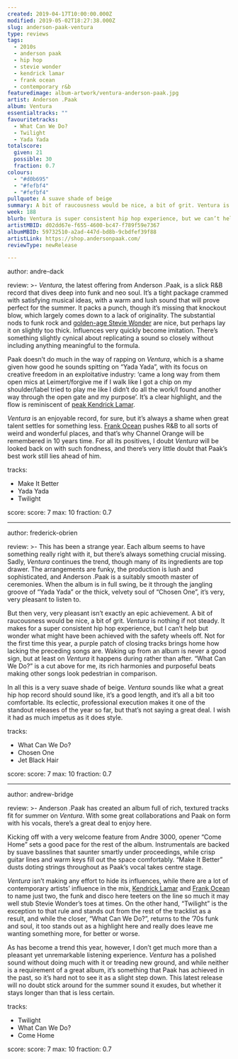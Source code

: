 ```yaml
---
created: 2019-04-17T10:00:00.000Z
modified: 2019-05-02T18:27:38.000Z
slug: anderson-paak-ventura
type: reviews
tags:
  - 2010s
  - anderson paak
  - hip hop
  - stevie wonder
  - kendrick lamar
  - frank ocean
  - contemporary r&b
featuredimage: album-artwork/ventura-anderson-paak.jpg
artist: Anderson .Paak
album: Ventura
essentialtracks: ""
favouritetracks:
  - What Can We Do?
  - Twilight
  - Yada Yada
totalscore:
  given: 21
  possible: 30
  fraction: 0.7
colours:
  - "#d0b695"
  - "#fefbf4"
  - "#fefbf4"
pullquote: A suave shade of beige
summary: A bit of raucousness would be nice, a bit of grit. Ventura is nothing if not steady. It makes for a super consistent hip hop experience, but I can’t help but wonder what might have been achieved with the safety wheels off.
week: 188
blurb: Ventura is super consistent hip hop experience, but we can’t help but wonder what might have been achieved with the safety wheels off.
artistMBID: d02dd67e-f655-4600-bc47-f789f59e7367
albumMBID: 59732510-a2ad-447d-bd8b-9cbdfef39f88
artistLink: https://shop.andersonpaak.com/
reviewType: newRelease

---
```


author: andre-dack

review: >-
  *Ventura*, the latest offering from Anderson .Paak, is a slick R&B record that dives deep into funk and neo soul. It’s a tight package crammed with satisfying musical ideas, with a warm and lush sound that will prove perfect for the summer. It packs a punch, though it’s missing that knockout blow, which largely comes down to a lack of originality. The substantial nods to funk rock and [golden-age Stevie Wonder](/reviews/stevie-wonder-songs-in-the-key-of-life/) are nice, but perhaps lay it on slightly too thick. Influences very quickly become imitation. There’s something slightly cynical about replicating a sound so closely without including anything meaningful to the formula.

  Paak doesn’t do much in the way of rapping on *Ventura*, which is a shame given how good he sounds spitting on “Yada Yada”, with its focus on creative freedom in an exploitative industry: ‘came a long way from them open mics at Leimert/forgive me if I walk like I got a chip on my shoulder/label tried to play me like I didn’t do all the work/I found another way through the open gate and my purpose’. It’s a clear highlight, and the flow is reminiscent of [peak Kendrick Lamar](/reviews/kendrick-lamar-to-pimp-a-butterfly/).

  *Ventura* is an enjoyable record, for sure, but it’s always a shame when great talent settles for something less. [Frank Ocean](/reviews/frank-ocean-channel-orange/) pushes R&B to all sorts of weird and wonderful places, and that’s why Channel Orange will be remembered in 10 years time. For all its positives, I doubt *Ventura* will be looked back on with such fondness, and there’s very little doubt that Paak’s best work still lies ahead of him.

tracks:
  - Make It Better
  - ­­Yada Yada
  - ­­Twilight

score:
  score: 7
  max: 10
  fraction: 0.7

---
author: frederick-obrien

review: >-
  This has been a strange year. Each album seems to have something really right with it, but there’s always something crucial missing. Sadly, *Ventura* continues the trend, though many of its ingredients are top drawer. The arrangements are funky, the production is lush and sophisticated, and Anderson .Paak is a suitably smooth master of ceremonies. When the album is in full swing, be it through the jangling groove of “Yada Yada” or the thick, velvety soul of “Chosen One”, it’s very, very pleasant to listen to.

  But then very, very pleasant isn’t exactly an epic achievement. A bit of raucousness would be nice, a bit of grit. *Ventura* is nothing if not steady. It makes for a super consistent hip hop experience, but I can’t help but wonder what might have been achieved with the safety wheels off. Not for the first time this year, a purple patch of closing tracks brings home how lacking the preceding songs are. Waking up from an album is never a good sign, but at least on *Ventura* it happens during rather than after. “What Can We Do?” is a cut above for me, its rich harmonies and purposeful beats making other songs look pedestrian in comparison.

  In all this is a very suave shade of beige. *Ventura* sounds like what a great hip hop record should sound like, it’s a good length, and it’s all a bit too comfortable. Its eclectic, professional execution makes it one of the standout releases of the year so far, but that’s not saying a great deal. I wish it had as much impetus as it does style.

tracks:
  - What Can We Do?
  - ­­Chosen One
  - ­­Jet Black Hair

score:
  score: 7
  max: 10
  fraction: 0.7

---
author: andrew-bridge

review: >-
  Anderson .Paak has created an album full of rich, textured tracks fit for summer on *Ventura*. With some great collaborations and Paak on form with his vocals, there’s a great deal to enjoy here.

  Kicking off with a very welcome feature from Andre 3000, opener “Come Home” sets a good pace for the rest of the album. Instrumentals are backed by suave basslines that saunter smartly under proceedings, while crisp guitar lines and warm keys fill out the space comfortably. “Make It Better” dusts doting strings throughout as Paak’s vocal takes centre stage.

  *Ventura* isn’t making any effort to hide its influences, while there are a lot of contemporary artists’ influence in the mix, [Kendrick Lamar](/reviews/kendrick-lamar-untitled-unmastered/) and [Frank Ocean](/reviews/frank-ocean-blond/) to name just two, the funk and disco here teeters on the line so much it may well stub Stevie Wonder’s toes at times. On the other hand, “Twilight” is the exception to that rule and stands out from the rest of the tracklist as a result, and while the closer, “What Can We Do?”, returns to the ’70s funk and soul, it too stands out as a highlight here and really does leave me wanting something more, for better or worse.

  As has become a trend this year, however, I don’t get much more than a pleasant yet unremarkable listening experience. *Ventura* has a polished sound without doing much with it or treading new ground, and while neither is a requirement of a great album, it’s something that Paak has achieved in the past, so it’s hard not to see it as a slight step down. This latest release will no doubt stick around for the summer sound it exudes, but whether it stays longer than that is less certain.

tracks:
  - Twilight
  - ­­What Can We Do?
  - ­­Come Home
  
score:
  score: 7
  max: 10
  fraction: 0.7
